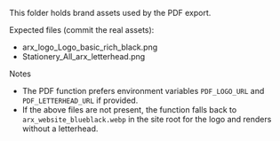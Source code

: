 This folder holds brand assets used by the PDF export.

Expected files (commit the real assets):

- arx_logo_Logo_basic_rich_black.png
- Stationery_All_arx_letterhead.png

Notes

- The PDF function prefers environment variables `PDF_LOGO_URL` and `PDF_LETTERHEAD_URL` if provided.
- If the above files are not present, the function falls back to `arx_website_blueblack.webp` in the site root for the logo and renders without a letterhead.

